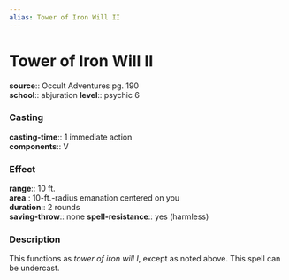 ```yaml
---
alias: Tower of Iron Will II
---
```


# Tower of Iron Will II 

**source**:: Occult Adventures pg. 190  
**school**:: abjuration
**level**:: psychic 6

### Casting 

**casting-time**:: 1 immediate action  
**components**:: V

### Effect 

**range**:: 10 ft.  
**area**:: 10-ft.-radius emanation centered on you  
**duration**:: 2 rounds  
**saving-throw**:: none
**spell-resistance**:: yes (harmless)

### Description 

This functions as *tower of iron will I*, except as noted above. This spell can be undercast.

